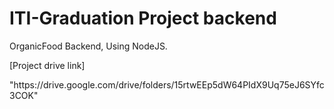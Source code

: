 # ITI-Graduation Project backend
OrganicFood Backend, Using NodeJS.
<p>[Project drive link]</p> "https://drive.google.com/drive/folders/15rtwEEp5dW64PIdX9Uq75eJ6SYfc3COK"
